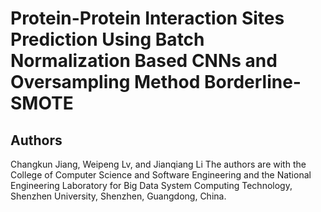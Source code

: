 # Protein-Protein Interaction Sites Prediction Using Batch Normalization Based CNNs and Oversampling Method Borderline-SMOTE
## Authors
Changkun Jiang, Weipeng Lv, and Jianqiang Li
The authors are with the College of Computer Science and Software Engineering and the National Engineering Laboratory for Big Data System Computing Technology, Shenzhen University, Shenzhen, Guangdong, China.
